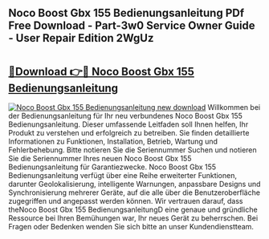 ## Noco Boost Gbx 155 Bedienungsanleitung PDf Free Download - Part-3w0 Service Owner Guide - User Repair Edition 2WgUz

# <h2><a href="http://df3gxw.blite.top/?on=Noco+Boost+Gbx+155+Bedienungsanleitung">🔗Download 👉🔴 Noco Boost Gbx 155 Bedienungsanleitung</a></h2>

[![Noco Boost Gbx 155 Bedienungsanleitung new download](https://i.imgur.com/lujVjoI.png)](http://df3gxw.blite.top/?on=Noco+Boost+Gbx+155+Bedienungsanleitung)
Willkommen bei der Bedienungsanleitung für Ihr neu verbundenes Noco Boost Gbx 155 Bedienungsanleitung. Dieser umfassende Leitfaden soll Ihnen helfen, Ihr Produkt zu verstehen und erfolgreich zu betreiben. Sie finden detaillierte Informationen zu Funktionen, Installation, Betrieb, Wartung und Fehlerbehebung. Bitte notieren Sie die Seriennummer Suchen und notieren Sie die Seriennummer Ihres neuen Noco Boost Gbx 155 Bedienungsanleitung für Garantiezwecke. Noco Boost Gbx 155 Bedienungsanleitung verfügt über eine Reihe erweiterter Funktionen, darunter Geolokalisierung, intelligente Warnungen, anpassbare Designs und Synchronisierung mehrerer Geräte, auf die alle über die Benutzeroberfläche zugegriffen und angepasst werden können. Wir vertrauen darauf, dass theNoco Boost Gbx 155 BedienungsanleitungD eine genaue und gründliche Ressource bei Ihren Bemühungen war, Ihr neues Gerät zu beherrschen. Bei Fragen oder Bedenken wenden Sie sich bitte an unser Kundendienstteam.
